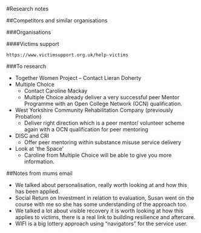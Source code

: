 #Research notes

##Competitors and similar organisations

###Organisations

####Victims support

	https://www.victimsupport.org.uk/help-victims

###To research
 
* Together Women Project – Contact Lieran Doherty
* Multiple Choice
	* Contact Caroline Mackay
	* Multiple Choice already deliver a very successful peer Mentor Programme with an Open College Network (OCN) qualification.
* West Yorkshire Community Rehabilitation Company (previously Probation) 
	* Deliver right direction which is a peer mentor/ volunteer scheme again with a OCN qualification for peer mentoring
* DISC and CRI
	* Offer peer mentoring within substance misuse service delivery
* Look at 'the Space'
	* Caroline from Multiple Choice will be able to give you more information. 
 
##Notes from mums email
 
* We talked about personalisation, really worth looking at and how this has been applied.
* Social Return on Investment in relation to evaluation, Susan went on the course with me so she has some understanding of the approach too.
* We talked a lot about visible recovery it is worth looking at how this applies to victims, there is a real link to building resilience and aftercare.
* WIFI is a big lottery approach using “navigators” for the service user.
 
 